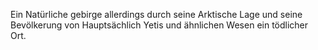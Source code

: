 Ein Natürliche gebirge allerdings durch seine Arktische Lage und seine Bevölkerung von Hauptsächlich Yetis und ähnlichen Wesen ein tödlicher Ort.